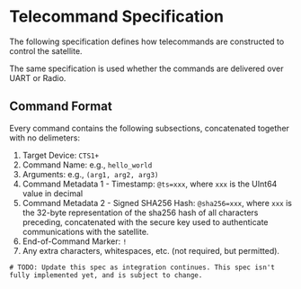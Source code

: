 # Telecommand Specification

The following specification defines how telecommands are constructed to control the satellite.

The same specification is used whether the commands are delivered over UART or Radio.

## Command Format

Every command contains the following subsections, concatenated together with no delimeters:

1. Target Device: `CTS1+`
2. Command Name: e.g., `hello_world`
3. Arguments: e.g., `(arg1, arg2, arg3)`
4. Command Metadata 1 - Timestamp: `@ts=xxx`, where `xxx` is the UInt64 value in decimal
5. Command Metadata 2 - Signed SHA256 Hash: `@sha256=xxx`, where `xxx` is the 32-byte representation of the sha256 hash of all characters preceding, concatenated with the secure key used to authenticate communications with the satellite.
6. End-of-Command Marker: `!`
7. Any extra characters, whitespaces, etc. (not required, but permitted).

```
# TODO: Update this spec as integration continues. This spec isn't fully implemented yet, and is subject to change.
```
